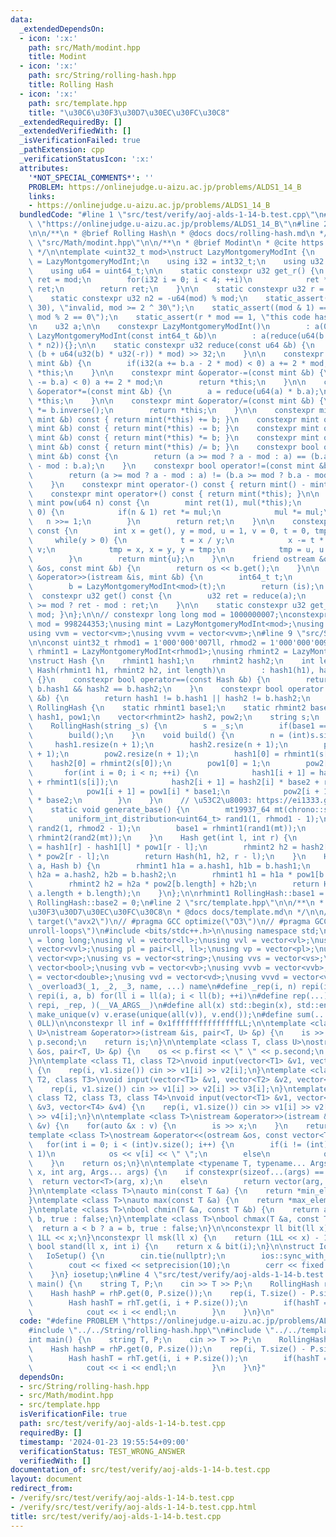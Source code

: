 ```yaml
---
data:
  _extendedDependsOn:
  - icon: ':x:'
    path: src/Math/modint.hpp
    title: Modint
  - icon: ':x:'
    path: src/String/rolling-hash.hpp
    title: Rolling Hash
  - icon: ':x:'
    path: src/template.hpp
    title: "\u30C6\u30F3\u30D7\u30EC\u30FC\u30C8"
  _extendedRequiredBy: []
  _extendedVerifiedWith: []
  _isVerificationFailed: true
  _pathExtension: cpp
  _verificationStatusIcon: ':x:'
  attributes:
    '*NOT_SPECIAL_COMMENTS*': ''
    PROBLEM: https://onlinejudge.u-aizu.ac.jp/problems/ALDS1_14_B
    links:
    - https://onlinejudge.u-aizu.ac.jp/problems/ALDS1_14_B
  bundledCode: "#line 1 \"src/test/verify/aoj-alds-1-14-b.test.cpp\"\n#define PROBLEM\
    \ \"https://onlinejudge.u-aizu.ac.jp/problems/ALDS1_14_B\"\n#line 2 \"src/String/rolling-hash.hpp\"\
    \n\n/**\n * @brief Rolling Hash\n * @docs docs/rolling-hash.md\n */\n\n#line 2\
    \ \"src/Math/modint.hpp\"\n\n/**\n * @brief Modint\n * @cite https://nyaannyaan.github.io/library/modint/modint.hpp\n\
    \ */\n\ntemplate <uint32_t mod>\nstruct LazyMontgomeryModInt {\n    using mint\
    \ = LazyMontgomeryModInt;\n    using i32 = int32_t;\n    using u32 = uint32_t;\n\
    \    using u64 = uint64_t;\n\n    static constexpr u32 get_r() {\n        u32\
    \ ret = mod;\n        for(i32 i = 0; i < 4; ++i)\n            ret *= 2 - mod *\
    \ ret;\n        return ret;\n    }\n\n    static constexpr u32 r = get_r();\n\
    \    static constexpr u32 n2 = -u64(mod) % mod;\n    static_assert(mod < (1 <<\
    \ 30), \"invalid, mod >= 2 ^ 30\");\n    static_assert((mod & 1) == 1, \"invalid,\
    \ mod % 2 == 0\");\n    static_assert(r * mod == 1, \"this code has bugs.\");\n\
    \n    u32 a;\n\n    constexpr LazyMontgomeryModInt()\n        : a(0) {}\n    constexpr\
    \ LazyMontgomeryModInt(const int64_t &b)\n        : a(reduce(u64(b % mod + mod)\
    \ * n2)){};\n\n    static constexpr u32 reduce(const u64 &b) {\n        return\
    \ (b + u64(u32(b) * u32(-r)) * mod) >> 32;\n    }\n\n    constexpr mint &operator+=(const\
    \ mint &b) {\n        if(i32(a += b.a - 2 * mod) < 0) a += 2 * mod;\n        return\
    \ *this;\n    }\n\n    constexpr mint &operator-=(const mint &b) {\n        if(i32(a\
    \ -= b.a) < 0) a += 2 * mod;\n        return *this;\n    }\n\n    constexpr mint\
    \ &operator*=(const mint &b) {\n        a = reduce(u64(a) * b.a);\n        return\
    \ *this;\n    }\n\n    constexpr mint &operator/=(const mint &b) {\n        *this\
    \ *= b.inverse();\n        return *this;\n    }\n\n    constexpr mint operator+(const\
    \ mint &b) const { return mint(*this) += b; }\n    constexpr mint operator-(const\
    \ mint &b) const { return mint(*this) -= b; }\n    constexpr mint operator*(const\
    \ mint &b) const { return mint(*this) *= b; }\n    constexpr mint operator/(const\
    \ mint &b) const { return mint(*this) /= b; }\n    constexpr bool operator==(const\
    \ mint &b) const {\n        return (a >= mod ? a - mod : a) == (b.a >= mod ? b.a\
    \ - mod : b.a);\n    }\n    constexpr bool operator!=(const mint &b) const {\n\
    \        return (a >= mod ? a - mod : a) != (b.a >= mod ? b.a - mod : b.a);\n\
    \    }\n    constexpr mint operator-() const { return mint() - mint(*this); }\n\
    \    constexpr mint operator+() const { return mint(*this); }\n\n    constexpr\
    \ mint pow(u64 n) const {\n        mint ret(1), mul(*this);\n        while(n >\
    \ 0) {\n            if(n & 1) ret *= mul;\n            mul *= mul;\n         \
    \   n >>= 1;\n        }\n        return ret;\n    }\n\n    constexpr mint inverse()\
    \ const {\n        int x = get(), y = mod, u = 1, v = 0, t = 0, tmp = 0;\n   \
    \     while(y > 0) {\n            t = x / y;\n            x -= t * y, u -= t *\
    \ v;\n            tmp = x, x = y, y = tmp;\n            tmp = u, u = v, v = tmp;\n\
    \        }\n        return mint{u};\n    }\n\n    friend ostream &operator<<(ostream\
    \ &os, const mint &b) {\n        return os << b.get();\n    }\n\n    friend istream\
    \ &operator>>(istream &is, mint &b) {\n        int64_t t;\n        is >> t;\n\
    \        b = LazyMontgomeryModInt<mod>(t);\n        return (is);\n    }\n\n  \
    \  constexpr u32 get() const {\n        u32 ret = reduce(a);\n        return ret\
    \ >= mod ? ret - mod : ret;\n    }\n\n    static constexpr u32 get_mod() { return\
    \ mod; }\n};\n\n// constexpr long long mod = 1000000007;\nconstexpr long long\
    \ mod = 998244353;\nusing mint = LazyMontgomeryModInt<mod>;\nusing vm = vector<mint>;\n\
    using vvm = vector<vm>;\nusing vvvm = vector<vvm>;\n#line 9 \"src/String/rolling-hash.hpp\"\
    \n\nconst uint32_t rhmod1 = 1'000'000'007ll, rhmod2 = 1'000'000'009ll;\nusing\
    \ rhmint1 = LazyMontgomeryModInt<rhmod1>;\nusing rhmint2 = LazyMontgomeryModInt<rhmod2>;\n\
    \nstruct Hash {\n    rhmint1 hash1;\n    rhmint2 hash2;\n    int length;\n   \
    \ Hash(rhmint1 h1, rhmint2 h2, int length)\n        : hash1(h1), hash2(h2), length(length)\
    \ {}\n    constexpr bool operator==(const Hash &b) {\n        return hash1 ==\
    \ b.hash1 && hash2 == b.hash2;\n    }\n    constexpr bool operator!=(const Hash\
    \ &b) {\n        return hash1 != b.hash1 || hash2 != b.hash2;\n    }\n};\n\nstruct\
    \ RollingHash {\n    static rhmint1 base1;\n    static rhmint2 base2;\n    vector<rhmint1>\
    \ hash1, pow1;\n    vector<rhmint2> hash2, pow2;\n    string s;\n    int n;\n\
    \    RollingHash(string _s) {\n        s = _s;\n        if(base1 == 0) generate_base();\n\
    \        build();\n    }\n    void build() {\n        n = (int)s.size();\n   \
    \     hash1.resize(n + 1);\n        hash2.resize(n + 1);\n        pow1.resize(n\
    \ + 1);\n        pow2.resize(n + 1);\n        hash1[0] = rhmint1(s[0]);\n    \
    \    hash2[0] = rhmint2(s[0]);\n        pow1[0] = 1;\n        pow2[0] = 1;\n \
    \       for(int i = 0; i < n; ++i) {\n            hash1[i + 1] = hash1[i] * base1\
    \ + rhmint1(s[i]);\n            hash2[i + 1] = hash2[i] * base2 + rhmint2(s[i]);\n\
    \            pow1[i + 1] = pow1[i] * base1;\n            pow2[i + 1] = pow2[i]\
    \ * base2;\n        }\n    }\n    // \u53C2\u8003: https://ei1333.github.io/library/string/rolling-hash.hpp\n\
    \    static void generate_base() {\n        mt19937_64 mt(chrono::steady_clock::now().time_since_epoch().count());\n\
    \        uniform_int_distribution<uint64_t> rand1(1, rhmod1 - 1);\n        uniform_int_distribution<uint64_t>\
    \ rand2(1, rhmod2 - 1);\n        base1 = rhmint1(rand1(mt));\n        base2 =\
    \ rhmint2(rand2(mt));\n    }\n    Hash get(int l, int r) {\n        rhmint1 h1\
    \ = hash1[r] - hash1[l] * pow1[r - l];\n        rhmint2 h2 = hash2[r] - hash2[l]\
    \ * pow2[r - l];\n        return Hash(h1, h2, r - l);\n    }\n    Hash concat(Hash\
    \ a, Hash b) {\n        rhmint1 h1a = a.hash1, h1b = b.hash1;\n        rhmint2\
    \ h2a = a.hash2, h2b = b.hash2;\n        rhmint1 h1 = h1a * pow1[b.length] + h1b;\n\
    \        rhmint2 h2 = h2a * pow2[b.length] + h2b;\n        return Hash(h1, h2,\
    \ a.length + b.length);\n    }\n};\n\nrhmint1 RollingHash::base1 = 0;\nrhmint2\
    \ RollingHash::base2 = 0;\n#line 2 \"src/template.hpp\"\n\n/**\n * @brief \u30C6\
    \u30F3\u30D7\u30EC\u30FC\u30C8\n * @docs docs/template.md\n */\n\n// #pragma GCC\
    \ target(\"avx2\")\n// #pragma GCC optimize(\"O3\")\n// #pragma GCC optimize(\"\
    unroll-loops\")\n#include <bits/stdc++.h>\n\nusing namespace std;\n\nusing ll\
    \ = long long;\nusing vl = vector<ll>;\nusing vvl = vector<vl>;\nusing vvvl =\
    \ vector<vvl>;\nusing pl = pair<ll, ll>;\nusing vp = vector<pl>;\nusing vvp =\
    \ vector<vp>;\nusing vs = vector<string>;\nusing vvs = vector<vs>;\nusing vb =\
    \ vector<bool>;\nusing vvb = vector<vb>;\nusing vvvb = vector<vvb>;\nusing vd\
    \ = vector<double>;\nusing vvd = vector<vd>;\nusing vvvd = vector<vvd>;\n\n#define\
    \ _overload3(_1, _2, _3, name, ...) name\n#define _rep(i, n) repi(i, 0, n)\n#define\
    \ repi(i, a, b) for(ll i = ll(a); i < ll(b); ++i)\n#define rep(...) _overload3(__VA_ARGS__,\
    \ repi, _rep, )(__VA_ARGS__)\n#define all(x) std::begin(x), std::end(x)\n#define\
    \ make_unique(v) v.erase(unique(all(v)), v.end());\n#define sum(...) accumulate(all(__VA_ARGS__),\
    \ 0LL)\n\nconstexpr ll inf = 0x1fffffffffffffffLL;\n\ntemplate <class T, class\
    \ U>\nistream &operator>>(istream &is, pair<T, U> &p) {\n    is >> p.first >>\
    \ p.second;\n    return is;\n}\n\ntemplate <class T, class U>\nostream &operator<<(ostream\
    \ &os, pair<T, U> &p) {\n    os << p.first << \" \" << p.second;\n    return os;\n\
    }\n\ntemplate <class T1, class T2>\nvoid input(vector<T1> &v1, vector<T2> &v2)\
    \ {\n    rep(i, v1.size()) cin >> v1[i] >> v2[i];\n}\ntemplate <class T1, class\
    \ T2, class T3>\nvoid input(vector<T1> &v1, vector<T2> &v2, vector<T3> &v3) {\n\
    \    rep(i, v1.size()) cin >> v1[i] >> v2[i] >> v3[i];\n}\ntemplate <class T1,\
    \ class T2, class T3, class T4>\nvoid input(vector<T1> &v1, vector<T2> &v2, vector<T3>\
    \ &v3, vector<T4> &v4) {\n    rep(i, v1.size()) cin >> v1[i] >> v2[i] >> v3[i]\
    \ >> v4[i];\n}\n\ntemplate <class T>\nistream &operator>>(istream &is, vector<T>\
    \ &v) {\n    for(auto &x : v) {\n        is >> x;\n    }\n    return is;\n}\n\n\
    template <class T>\nostream &operator<<(ostream &os, const vector<T> &v) {\n \
    \   for(int i = 0; i < (int)v.size(); i++) {\n        if(i != (int)v.size() -\
    \ 1)\n            os << v[i] << \" \";\n        else\n            os << v[i];\n\
    \    }\n    return os;\n}\n\ntemplate <typename T, typename... Args>\nauto vec(T\
    \ x, int arg, Args... args) {\n    if constexpr(sizeof...(args) == 0)\n      \
    \  return vector<T>(arg, x);\n    else\n        return vector(arg, vec<T>(x, args...));\n\
    }\n\ntemplate <class T>\nauto min(const T &a) {\n    return *min_element(all(a));\n\
    }\ntemplate <class T>\nauto max(const T &a) {\n    return *max_element(all(a));\n\
    }\ntemplate <class T>\nbool chmin(T &a, const T &b) {\n    return a > b ? a =\
    \ b, true : false;\n}\ntemplate <class T>\nbool chmax(T &a, const T &b) {\n  \
    \  return a < b ? a = b, true : false;\n}\n\nconstexpr ll bit(ll x) {\n    return\
    \ 1LL << x;\n}\nconstexpr ll msk(ll x) {\n    return (1LL << x) - 1;\n}\nconstexpr\
    \ bool stand(ll x, int i) {\n    return x & bit(i);\n}\n\nstruct IoSetup {\n \
    \   IoSetup() {\n        cin.tie(nullptr);\n        ios::sync_with_stdio(false);\n\
    \        cout << fixed << setprecision(10);\n        cerr << fixed << setprecision(10);\n\
    \    }\n} iosetup;\n#line 4 \"src/test/verify/aoj-alds-1-14-b.test.cpp\"\n\nint\
    \ main() {\n    string T, P;\n    cin >> T >> P;\n    RollingHash rhT(T), rhP(P);\n\
    \    Hash hashP = rhP.get(0, P.size());\n    rep(i, T.size() - P.size() + 1) {\n\
    \        Hash hashT = rhT.get(i, i + P.size());\n        if(hashT == hashP) {\n\
    \            cout << i << endl;\n        }\n    }\n}\n"
  code: "#define PROBLEM \"https://onlinejudge.u-aizu.ac.jp/problems/ALDS1_14_B\"\n\
    #include \"../../String/rolling-hash.hpp\"\n#include \"../../template.hpp\"\n\n\
    int main() {\n    string T, P;\n    cin >> T >> P;\n    RollingHash rhT(T), rhP(P);\n\
    \    Hash hashP = rhP.get(0, P.size());\n    rep(i, T.size() - P.size() + 1) {\n\
    \        Hash hashT = rhT.get(i, i + P.size());\n        if(hashT == hashP) {\n\
    \            cout << i << endl;\n        }\n    }\n}"
  dependsOn:
  - src/String/rolling-hash.hpp
  - src/Math/modint.hpp
  - src/template.hpp
  isVerificationFile: true
  path: src/test/verify/aoj-alds-1-14-b.test.cpp
  requiredBy: []
  timestamp: '2024-01-23 19:55:54+09:00'
  verificationStatus: TEST_WRONG_ANSWER
  verifiedWith: []
documentation_of: src/test/verify/aoj-alds-1-14-b.test.cpp
layout: document
redirect_from:
- /verify/src/test/verify/aoj-alds-1-14-b.test.cpp
- /verify/src/test/verify/aoj-alds-1-14-b.test.cpp.html
title: src/test/verify/aoj-alds-1-14-b.test.cpp
---
```

